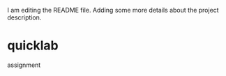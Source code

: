 I am editing the README file. Adding some more details about the project description.
# quicklab
assignment
